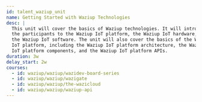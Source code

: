 ```yaml
---
id: talent_waziup_unit
name: Getting Started with Waziup Technologies
desc: |
  This unit will cover the basics of Waziup technologies. It will introduce
  the participants to the Waziup IoT platform, the Waziup IoT hardware, and
  the Waziup IoT software. The unit will also cover the basics of the Waziup
  IoT platform, including the Waziup IoT platform architecture, the Waziup
  IoT platform components, and the Waziup IoT platform APIs.
duration: 3w
delay_start: 2w
courses:
  - id: waziup/waziup/wazidev-board-series
  - id: waziup/waziup/wazigate
  - id: waziup/waziup/the-wazicloud
  - id: waziup/waziup/waziup-api
---
```

